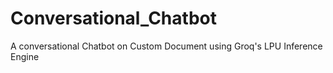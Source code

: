 # Conversational_Chatbot
A conversational Chatbot on Custom Document using Groq's LPU Inference Engine
